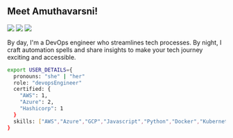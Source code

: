 
## Meet Amuthavarsni!

[![](https://img.shields.io/badge/LinkedIn-amuthavarsni-blue)](https://www.linkedin.com/in/amutha-varsni-r-15a8a7171/)
[![](https://img.shields.io/badge/Gmail-amuthavarsnirajkumar@gmail.com-red)](mailto:amuthavarsnirajkumar@gmail.com)
[![](https://img.shields.io/badge/blog-varsni.io-green)]()



By day, I'm a DevOps engineer who streamlines tech processes. By night, I craft automation spells and share insights to make your tech journey exciting and accessible. 

```sh
export USER_DETAILS={
  pronouns: "she" | "her"
  role: "devopsEngineer"
  certified: {
    "AWS": 1,
    "Azure": 2,
    "Hashicorp": 1
  }
  skills: ["AWS","Azure","GCP","Javascript","Python","Docker","Kubernetes","CI-CD","Scripting"]
}
```


<!---
its-ammu/its-ammu is a ✨ special ✨ repository because its `README.md` (this file) appears on your GitHub profile.
You can click the Preview link to take a look at your changes.
--->
